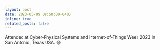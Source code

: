 ```yaml
---
layout: post
date: 2023-05-09 09:50:00-0400
inline: true
related_posts: false
---
```


Attended at Cyber-Physical Systems and Internet-of-Things Week 2023 in San Antonio, Texas USA. :smile: